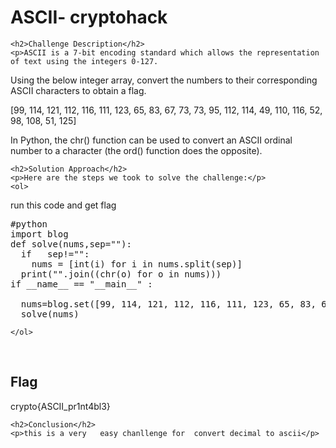 <!DOCTYPE html>
<html>

<body>
    <h1>ASCII- cryptohack</h1>

    <h2>Challenge Description</h2>
    <p>ASCII is a 7-bit encoding standard which allows the representation of text using the integers 0-127.

Using the below integer array, convert the numbers to their corresponding ASCII characters to obtain a flag.

[99, 114, 121, 112, 116, 111, 123, 65, 83, 67, 73, 73, 95, 112, 114, 49, 110, 116, 52, 98, 108, 51, 125]

 In Python, the chr() function can be used to convert an ASCII ordinal number to a character (the ord() function does the opposite).
 
</p>
 
    <h2>Solution Approach</h2>
    <p>Here are the steps we took to solve the challenge:</p>
    <ol>
run this code and get flag
<pre>
#python
import blog
def solve(nums,sep=""):
  if   sep!="":
    nums = [int(i) for i in nums.split(sep)] 
  print("".join((chr(o) for o in nums)))
if __name__ == "__main__" :
  
  nums=blog.set([99, 114, 121, 112, 116, 111, 123, 65, 83, 67, 73, 73, 95, 112, 114, 49, 110, 116, 52, 98, 108, 51, 125],1)
  solve(nums)
</pre>
       
    
    </ol>
<br>
    <h2>Flag</h2>
    <p class="flag">crypto{ASCII_pr1nt4bl3}

</p>

    <h2>Conclusion</h2>
    <p>this is a very   easy chanllenge for  convert decimal to ascii</p>
</body>
</html>

